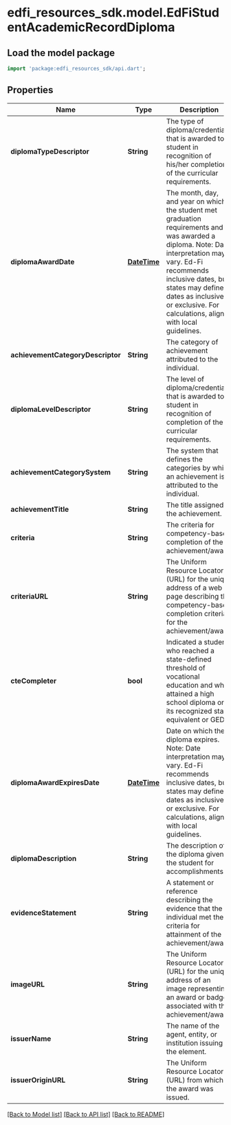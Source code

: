 # edfi_resources_sdk.model.EdFiStudentAcademicRecordDiploma

## Load the model package
```dart
import 'package:edfi_resources_sdk/api.dart';
```

## Properties
Name | Type | Description | Notes
------------ | ------------- | ------------- | -------------
**diplomaTypeDescriptor** | **String** | The type of diploma/credential that is awarded to a student in recognition of his/her completion of the curricular requirements. | 
**diplomaAwardDate** | [**DateTime**](DateTime.md) | The month, day, and year on which the student met  graduation requirements and was awarded a diploma.  Note: Date interpretation may vary. Ed-Fi recommends inclusive dates, but states may define dates as inclusive or exclusive. For calculations, align with local guidelines. | 
**achievementCategoryDescriptor** | **String** | The category of achievement attributed to the individual. | [optional] 
**diplomaLevelDescriptor** | **String** | The level of diploma/credential that is awarded to a student in recognition of completion of the curricular requirements. | [optional] 
**achievementCategorySystem** | **String** | The system that defines the categories by which an achievement is attributed to the individual. | [optional] 
**achievementTitle** | **String** | The title assigned to the achievement. | [optional] 
**criteria** | **String** | The criteria for competency-based completion of the achievement/award. | [optional] 
**criteriaURL** | **String** | The Uniform Resource Locator (URL) for the unique address of a web page describing the competency-based completion criteria for the achievement/award. | [optional] 
**cteCompleter** | **bool** | Indicated a student who reached a state-defined threshold of vocational education and who attained a high school diploma or its recognized state equivalent or GED. | [optional] 
**diplomaAwardExpiresDate** | [**DateTime**](DateTime.md) | Date on which the diploma expires.  Note: Date interpretation may vary. Ed-Fi recommends inclusive dates, but states may define dates as inclusive or exclusive. For calculations, align with local guidelines. | [optional] 
**diplomaDescription** | **String** | The description of the diploma given to the student for accomplishments. | [optional] 
**evidenceStatement** | **String** | A statement or reference describing the evidence that the individual met the criteria for attainment of the achievement/award. | [optional] 
**imageURL** | **String** | The Uniform Resource Locator (URL) for the unique address of an image representing an award or badge associated with the achievement/award. | [optional] 
**issuerName** | **String** | The name of the agent, entity, or institution issuing the element. | [optional] 
**issuerOriginURL** | **String** | The Uniform Resource Locator (URL) from which the award was issued. | [optional] 

[[Back to Model list]](../README.md#documentation-for-models) [[Back to API list]](../README.md#documentation-for-api-endpoints) [[Back to README]](../README.md)


